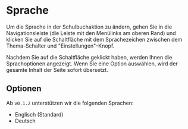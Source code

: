 # Sprache

Um die Sprache in der Schulbuchaktion zu ändern, gehen Sie in die Navigationsleiste
(die Leiste mit den Menülinks am oberen Rand)
und klicken Sie auf die Schaltfläche mit dem Sprachezeichen zwischen dem Thema-Schalter und "Einstellungen"-Knopf.

Nachdem Sie auf die Schaltfläche geklickt haben, werden Ihnen die Sprachoptionen angezeigt.
Wenn Sie eine Option auswählen, wird der gesamte Inhalt der Seite sofort übersetzt.

## Optionen

Ab `v0.1.2` unterstützen wir die folgenden Sprachen:

- Englisch (Standard)
- Deutsch

